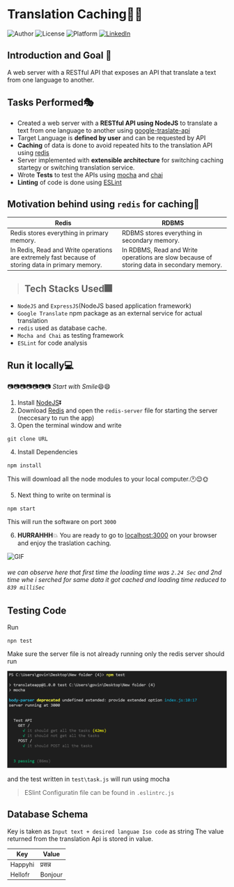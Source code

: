 #  Translation Caching:man_technologist:


![Author](https://img.shields.io/badge/author-GovindCodes-green)
![License](https://img.shields.io/badge/license-MIT-brightgreen)
![Platform](https://img.shields.io/badge/platform-Visual%20Studio%20Code-blue)
[![LinkedIn](https://img.shields.io/badge/-LinkedIn-black.svg?style=flat-square&logo=linkedin&colorB=555)](https://www.linkedin.com/in/govind-kumar-4ba162177/)
 
 ## Introduction and Goal :goal_net:

A web server with a RESTful API that exposes an API that translate a text from one language to another.

## Tasks Performed:performing_arts:
 * Created a web server with a **RESTful API using NodeJS** to translate a text from one language to another using [google-traslate-api](https://www.npmjs.com/package/@vitalets/google-translate-api)
 * Target Language is **defined by user** and can be requested by API
 * **Caching** of data is done to avoid repeated hits to the translation API using [redis](https://redis.io/)
 * Server implemented with **extensible architecture** for switching caching startegy or switching translation service.
 * Wrote **Tests** to test the APIs using [mocha](https://mochajs.org/) and [chai](https://www.chaijs.com/)
 * **Linting** of code is done using [ESLint](https://eslint.org/docs/user-guide/getting-started)


 ## Motivation behind using `redis` for caching:dart:


 | Redis    | RDBMS           | 
| ------- | --------------- |
| Redis stores everything in primary memory.   | RDBMS stores everything in secondary memory.          |
| In Redis, Read and Write operations are extremely fast because of storing data in primary memory.     | In RDBMS, Read and Write operations are slow because of storing data in secondary memory.   |

>  ## Tech Stacks Used:fireworks:
- `NodeJS` and `ExpressJS`(NodeJS based application framework)
- `Google Translate` npm package as an external service for actual translation
- `redis` used as database cache.
- `Mocha and Chai` as testing framework
- `ESLint` for code analysis

## Run it locally:computer:

:camera::camera::camera::camera::camera::camera::camera:
*Start with Smile*:smile::smile:

1. Install [NodeJS](https://nodejs.org/en/):arrow_double_down:
2. Download [Redis](https://github.com/dmajkic/redis/downloads) and open the `redis-server` file for starting the server (neccesary to run the app)
3. Open the terminal window and write
```
git clone URL
```


4. Install Dependencies

```
npm install
```
This will download all the node modules to your local computer.:clock1::relieved::sun_with_face:

5. Next thing to write on terminal is
```
npm start
```
This will run the software on port `3000`

6.  **HURRAHHH**:boom: You are ready to go to [localhost:3000](http://localhost:3000/) on your browser and enjoy the traslation caching.

![GIF](_images\testingCaching.gif)
###### we can observe here that first time the loading time was `2.24 Sec` and 2nd time whe i serched for same data it got cached and loading time reduced to `839 milliSec` 

## Testing Code
Run 

```
npn test
```
Make sure the server file is not already running only the redis server should run

![](_images\Testing.PNG)

and the test written in `test\task.js` will run using mocha

> ESlint Configuratin file can be found in `.eslintrc.js`


## Database Schema

Key is taken as `Input text + desired languae Iso code` as string
The value returned from the translation Api is stored in value.

| Key | Value |
|----| ---|
|Happyhi| प्रसन्न |
|Hellofr | Bonjour | 

